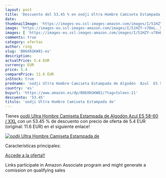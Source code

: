```yaml
---
layout: post
title: 'Descuento del 53.45 % en oodji Ultra Hombre Camiseta Estampada de'
date: 
thumbnailImage: 'https://images-eu.ssl-images-amazon.com/images/I/51HZY-v78mL._SL200_.jpg'
image: 'https://images-eu.ssl-images-amazon.com/images/I/51HZY-v78mL._SL200_.jpg'
images: [ 'https://images-eu.ssl-images-amazon.com/images/I/51HZY-v78mL._SL200_.jpg' ]
comments: true
category: ofertas
author: ring
slug: 'B06XKGKW81-es'
description:
actualPrice: 5.4 EUR
currency: EUR
price: 5.4
comparePrice: 11.6 EUR
inStock: true
prodname: 'oodji Ultra Hombre Camiseta Estampada de Algodón  Azul  ES 58-60 / XXL'
country: 'es'
buyurl: 'https://www.amazon.es/dp/B06XKGKW81/?tag=tolees-21'
descuento: '53.45'
titulo: 'oodji Ultra Hombre Camiseta Estampada de'
---
```


Tienes [oodji Ultra Hombre Camiseta Estampada de Algodón  Azul  ES 58-60 / XXL](https://www.amazon.es/dp/B06XKGKW81/?tag=tolees-21) con un 53.45 % de descuento con precio de oferta de 5.4 EUR (original: 11.6 EUR) en el siguiente enlace!

[![oodji Ultra Hombre Camiseta Estampada de](https://images-eu.ssl-images-amazon.com/images/I/51HZY-v78mL._SL200_.jpg)](https://www.amazon.es/dp/B06XKGKW81/?tag=tolees-21)

Características principales:


[Accede a la oferta!!](https://www.amazon.es/dp/B06XKGKW81/?tag=tolees-21)

Links participate in Amazon Associate program and might generate a comission on qualifying sales


